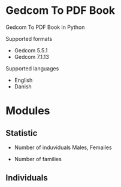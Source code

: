 # Gedcom To PDF Book

Gedcom To PDF Book in Python

Supported formats 
- Gedcom 5.5.1
- Gedcom 7.1.13

Supported languages 
- English
- Danish

# Modules

## Statistic
- Number of induviduals
Males,
Femailes
    
- Number of families

## Individuals




